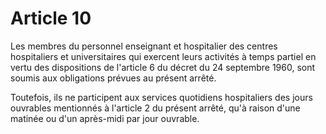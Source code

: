 # Article 10

Les membres du personnel enseignant et hospitalier des centres hospitaliers et universitaires qui exercent leurs activités à temps partiel en vertu des dispositions de l'article 6 du décret du 24 septembre 1960, sont soumis aux obligations prévues au présent arrêté.

Toutefois, ils ne participent aux services quotidiens hospitaliers des jours ouvrables mentionnés à l'article 2 du présent arrêté, qu'à raison d'une matinée ou d'un après-midi par jour ouvrable.
